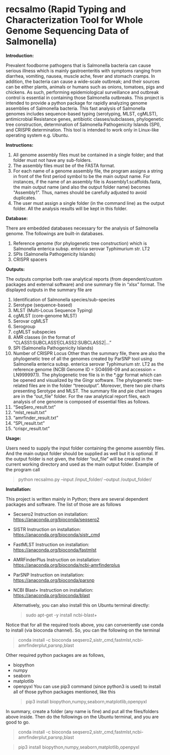 # recsalmo (Rapid Typing and Characterization Tool for Whole Genome Sequencing Data of Salmonella)

**Introduction:**

Prevalent foodborne pathogens that is Salmonella bacteria can cause serious illness which is mainly gastroenteritis with symptoms ranging from diarrhea, vomiting, nausea, muscle ache, fever and stomach cramps. In addition, the bacteria can cause a wide-scale outbreak; and their sources can be either plants, animals or humans such as onions, tomatoes, pigs and chickens. As such, performing epidemiological surveillance and outbreak control is essential in containing those Salmonella outbreaks. 
This project is intended to provide a python package for rapidly analyzing genome assemblies of Salmonella bacteria. This fast analysis of Salmonella genomes includes sequence-based typing (serotyping, MLST, cgMLST), antimicrobial Resistance genes, antibiotic classes/subclasses, phylogenetic tree construction, determination of Salmonella Pathogenicity Islands (SPI), and CRISPR determination.
This tool is intended to work only in Linux-like operating system e.g. Ubuntu. 


**Instructions:**

1. All genome assembly files must be contained in a single folder; and that folder must not have any sub-folders.
2. The assembly files must be of the FASTA format.
3. For each name of a genome assembly file, the program assigns a string in front of the first period symbol to be the main output name. For instances, if the name of an assembly file is Assembly1.scaffolds.fasta, the main output name (and also the output folder name) becomes "Assembly1". Thus, names should be carefully adjusted to avoid duplicates.
4. The user must assign a single folder (in the command line) as the output folder. All the analysis results will be kept in this folder.


**Database:**

There are embedded databases necessary for the analysis of Salmonella genome. The followings are built-in databases.
1.	Reference genome (for phylogenetic tree construction) which is Salmonella enterica subsp. enterica serovar Typhimurium str. LT2
2.	SPIs (Salmonella Pathogenicity Islands)
3.	CRISPR spacers


**Outputs:**

The outputs comprise both raw analytical reports (from dependent/custom packages and external software) and one summary file in “xlsx” format.  The displayed outputs in the summary file are    
1.	Identification of Salmonella species/sub-species
2.	Serotype (sequence-based)
3.	MLST (Multi-Locus Sequence Typing)
4.	cgMLST (core-genome MLST)
5.	Serovar cgMLST
6.	Serogroup
7.	cgMLST subspecies
8.	AMR classes (in the format of “CLASS1:SUBCLASS1|CLASS2:SUBCLASS2|…”
9.	SPI (Salmonella Pathogenicity Islands) 
10.	Number of CRISPR Locus
Other than the summary file, there are also the phylogenetic tree of all the genomes created by ParSNP tool using Salmonella enterica subsp. enterica serovar Typhimurium str. LT2 as the reference genome (NCBI Genome ID = SO4698-09 and accession = LN999997.1). The phylogenetic tree file is in the *.ggr format which can be opened and visualized by the Gingr software. The phylogenetic tree-related files are in the folder “treeoutput”. Moreover, there two pie charts presenting Serotype and MLST. The summary file and pie chart images are in the “out_file” folder. 
For the raw analytical report files, each analysis of one genome is composed of essential files as follows.
1.	“SeqSero_result.txt”
2.	“mlst_result.txt”
3.	“amrfinder_result.txt”
4.	“SPI_result.txt”
5.	“crispr_result.txt”



**Usage:**

Users need to supply the input folder containing the genome assembly files. And the main output folder should be supplied as well but it is optional. If the output folder is not given, the folder “out_file” will be created in the current working directory and used as the main output folder.
Example of the program call 
>python recsalmo.py –input /input_folder/ –output /output_folder/  

**Installation:**

This project is written mainly in Python; there are several dependent packages and software. The list of those are as follows
- Secsero2
  Instruction on installation: https://anaconda.org/bioconda/seqsero2 
- SISTR
  Instruction on installation: https://anaconda.org/bioconda/sistr_cmd
- FastMLST
  Instruction on installation: https://anaconda.org/bioconda/fastmlst
- AMRFinderPlus
  Instruction on installation: https://anaconda.org/bioconda/ncbi-amrfinderplus
- ParSNP
  Instruction on installation: https://anaconda.org/bioconda/parsnp
- NCBI Blast+
  Instruction on installation: https://anaconda.org/bioconda/blast

  Alternatively, you can also install this on Ubuntu terminal directly:
  >sudo apt-get -y install ncbi-blast+

Notice that for all the required tools above, you can conveniently use conda to install (via bioconda channel). So, you can the following on the terminal
  >conda install -c bioconda seqsero2,sistr_cmd,fastmlst,ncbi-amrfinderplut,parsnp,blast

Other required python packages are as follows,
- biopython
- numpy
- seaborn
- matplotlib
- openpyxl
You can use pip3 command (since python3 is used) to install all of those python packages mentioned, like this
  >pip3 install biopython,numpy,seaborn,matplotlib,openpyxl

In summary, create a folder (any name is fine) and put all the files/folders above inside. Then do the followings on the Ubuntu terminal,
and you are good to go.

>conda install -c bioconda seqsero2,sistr_cmd,fastmlst,ncbi-amrfinderplut,parsnp,blast

>pip3 install biopython,numpy,seaborn,matplotlib,openpyxl




  
